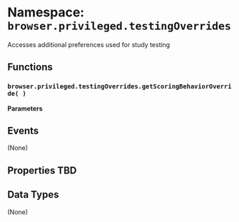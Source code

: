 # Namespace: `browser.privileged.testingOverrides`

Accesses additional preferences used for study testing

## Functions

### `browser.privileged.testingOverrides.getScoringBehaviorOverride( )`

**Parameters**

## Events

(None)

## Properties TBD

## Data Types

(None)
